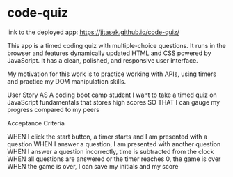 # code-quiz

link to the deployed app: https://jitasek.github.io/code-quiz/

This app is a timed coding quiz with multiple-choice questions. It runs in the browser and features dynamically updated HTML and CSS powered by JavaScript. It has a clean, polished, and responsive user interface.

My motivation for this work is to practice working with APIs, using timers and practice my DOM manipulation skills.

User Story
AS A coding boot camp student I want to take a timed quiz on JavaScript fundamentals that stores high scores SO THAT I can gauge my progress compared to my peers

Acceptance Criteria

WHEN I click the start button, a timer starts and I am presented with a question
WHEN I answer a question, I am presented with another question
WHEN I answer a question incorrectly, time is subtracted from the clock
WHEN all questions are answered or the timer reaches 0, the game is over
WHEN the game is over, I can save my initials and my score
